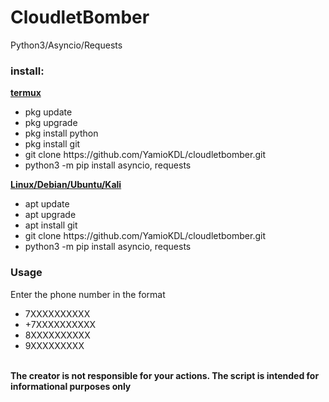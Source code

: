 <h1>CloudletBomber</h1>
<p>Python3/Asyncio/Requests</p>
<h3><b>install:</b></h3>
<b><u>termux</u></b>
<ul>
<li>pkg update</li>
<li>pkg upgrade</li>
<li>pkg install python</li>
<li>pkg install git</li>
<li>git clone https://github.com/YamioKDL/cloudletbomber.git</li>
<li>python3 -m pip install asyncio, requests</li>
</ul>
<b><u>Linux/Debian/Ubuntu/Kali</u></b>
<ul>
<li>apt update</li>
<li>apt upgrade</li>
<li>apt install git</li>
<li>git clone https://github.com/YamioKDL/cloudletbomber.git</li>
<li>python3 -m pip install asyncio, requests</li>
</ul>
<h3><b>Usage</b></h3>
<p>Enter the phone number in the format</p>
<ul>
<li>7ХХХХХХХХХХ</li><li>+7ХХХХХХХХХХ</li><li>8ХХХХХХХХХХ</li><li>9ХХХХХХХХХ</li>
</ul>
<br/>
<b>
The creator is not responsible for your actions.
The script is intended for informational purposes only
</b>

